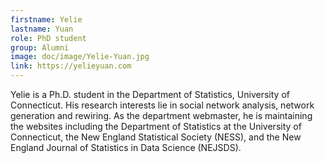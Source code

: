```yaml
---
firstname: Yelie
lastname: Yuan
role: PhD student
group: Alumni
image: doc/image/Yelie-Yuan.jpg
link: https://yelieyuan.com
---
```


Yelie is a Ph.D. student in the Department of Statistics, University
of Connecticut. His research interests lie in social network analysis,
network generation and rewiring. As the department webmaster, he is
maintaining the websites including the Department of Statistics at the
University of Connecticut, the New England Statistical Society (NESS),
and the New England Journal of Statistics in Data Science (NEJSDS).
